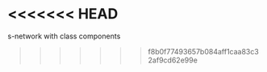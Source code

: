 <<<<<<< HEAD
=======
s-network with class components
>>>>>>> f8b0f77493657b084aff1caa83c32af9cd62e99e
